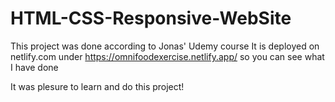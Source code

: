 # HTML-CSS-Responsive-WebSite

This project was done according to Jonas' Udemy course
It is deployed on netlify.com under https://omnifoodexercise.netlify.app/ so you can see what I have done

It was plesure to learn and do this project!
